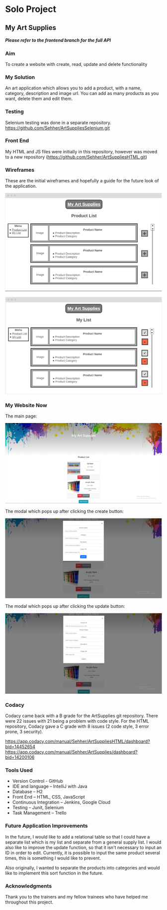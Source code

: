 # Solo Project
## My Art Supplies

##### Please refer to the frontend branch for the full API

### Aim
To create a website with create, read, update and delete functionality 

### My Solution
An art application which allows you to add a product, with a name, category, description and image url. You can add as many products as you want, delete them and edit them.

### Testing
Selenium testing was done in a separate repository.
<https://github.com/Sehher/ArtSuppliesSelenium.git>

### Front End 
My HTML and JS files were initially in this repository, however was moved to a new repository (<https://github.com/Sehher/ArtSuppliesHTML.git>)

### Wireframes
These are the initial wireframes and hopefully a guide for the future look of the application.

![alt text](https://github.com/Sehher/ArtSupplies/blob/master/Images/wireframe1.png)

![alt text](https://github.com/Sehher/ArtSupplies/blob/master/Images/wireframe2.png)

### My Website Now

The main page:

![alt text](https://github.com/Sehher/ArtSupplies/blob/master/Images/frontpage.png)

The modal which pops up after clicking the create button:

![alt text](https://github.com/Sehher/ArtSupplies/blob/master/Images/create.png)

The modal which pops up after clicking the update button:

![alt text](https://github.com/Sehher/ArtSupplies/blob/master/Images/update.png)

### Codacy

Codacy came back with a B grade for the ArtSupplies git repository. There were 22 issues with 21 being a problem with code style.
For the HTML repository, Codacy gave a C grade with 8 issues (2 code style, 3 error prone, 3 security).

<https://app.codacy.com/manual/Sehher/ArtSuppliesHTML/dashboard?bid=14452654>
<https://app.codacy.com/manual/Sehher/ArtSupplies/dashboard?bid=14200106>

### Tools Used

- Version Control - GitHub
- IDE and language – IntelliJ with Java
- Database – H2
- Front End – HTML, CSS, JavaScript 
- Continuous Integration – Jenkins, Google Cloud
- Testing – Junit, Selenium
- Task Management – Trello 

### Future Application Improvements
In the future, I would like to add a relational table so that I could have a separate list which is my list and separate from a general supply list. I would also like to improve the update function, so that it isn't necessary to input an ID in order to edit. Currently, it is possible to input the same product several times, this is something I would like to prevent.

Also originally, I wanted to separate the products into categories and would like to implement this sort function in the future.

### Acknowledgments

Thank you to the trainers and my fellow trainees who have helped me throughout this project.
